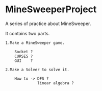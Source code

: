 # MineSweeperProject
A series of practice about MineSweeper.

It contains two parts.

    1.Make a MineSweeper game.

        Socket ?        
        CURSES ?
        GUI    ?

    2.Make a Solver to solve it.

        How to -> DFS ?
                  linear algebra ?
